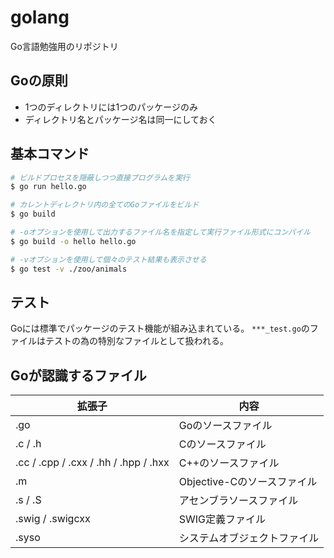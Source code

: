 # golang
Go言語勉強用のリポジトリ

## Goの原則
- 1つのディレクトリには1つのパッケージのみ
- ディレクトリ名とパッケージ名は同一にしておく

## 基本コマンド
```bash
# ビルドプロセスを隠蔽しつつ直接プログラムを実行
$ go run hello.go

# カレントディレクトリ内の全てのGoファイルをビルド
$ go build

# -oオプションを使用して出力するファイル名を指定して実行ファイル形式にコンパイル
$ go build -o hello hello.go

# -vオプションを使用して個々のテスト結果も表示させる
$ go test -v ./zoo/animals
```

## テスト
Goには標準でパッケージのテスト機能が組み込まれている。 
`***_test.go`のファイルはテストの為の特別なファイルとして扱われる。

## Goが認識するファイル
| 拡張子 | 内容 |
----|---- 
| .go | Goのソースファイル |
| .c / .h | Cのソースファイル |
| .cc / .cpp / .cxx / .hh / .hpp / .hxx | C++のソースファイル |
| .m | Objective-Cのソースファイル |
| .s / .S | アセンブラソースファイル |
| .swig / .swigcxx | SWIG定義ファイル |
| .syso | システムオブジェクトファイル |